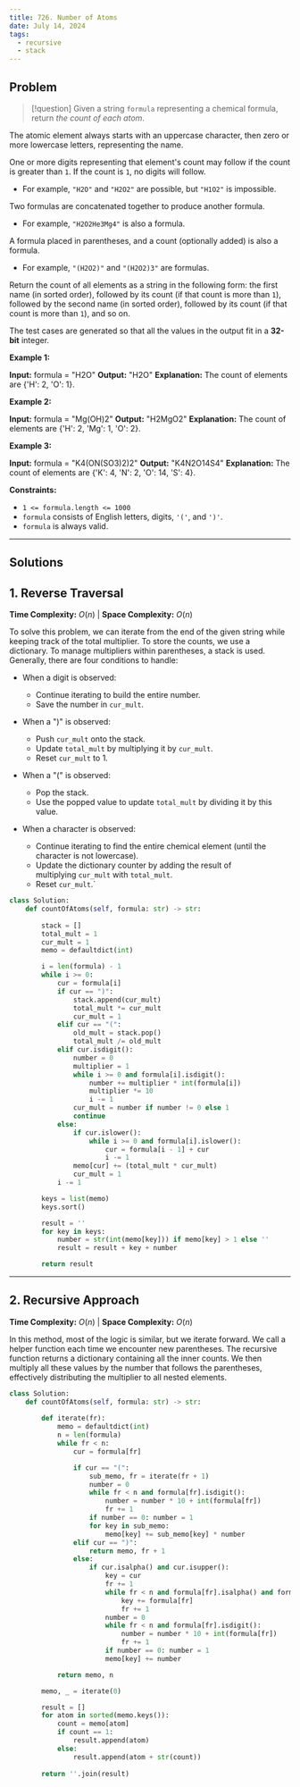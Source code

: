 ```yaml
---
title: 726. Number of Atoms
date: July 14, 2024
tags:
  - recursive
  - stack
---
```

## Problem

>[!question]
>Given a string `formula` representing a chemical formula, return _the count of each atom_. 

The atomic element always starts with an uppercase character, then zero or more lowercase letters, representing the name.

One or more digits representing that element's count may follow if the count is greater than `1`. If the count is `1`, no digits will follow.

- For example, `"H2O"` and `"H2O2"` are possible, but `"H1O2"` is impossible.

Two formulas are concatenated together to produce another formula.

- For example, `"H2O2He3Mg4"` is also a formula.

A formula placed in parentheses, and a count (optionally added) is also a formula.

- For example, `"(H2O2)"` and `"(H2O2)3"` are formulas.

Return the count of all elements as a string in the following form: the first name (in sorted order), followed by its count (if that count is more than `1`), followed by the second name (in sorted order), followed by its count (if that count is more than `1`), and so on.

The test cases are generated so that all the values in the output fit in a **32-bit** integer.

**Example 1:**

**Input:** formula = "H2O"
**Output:** "H2O"
**Explanation:** The count of elements are {'H': 2, 'O': 1}.

**Example 2:**

**Input:** formula = "Mg(OH)2"
**Output:** "H2MgO2"
**Explanation:** The count of elements are {'H': 2, 'Mg': 1, 'O': 2}.

**Example 3:**

**Input:** formula = "K4(ON(SO3)2)2"
**Output:** "K4N2O14S4"
**Explanation:** The count of elements are {'K': 4, 'N': 2, 'O': 14, 'S': 4}.

**Constraints:**

- `1 <= formula.length <= 1000`
- `formula` consists of English letters, digits, `'('`, and `')'`.
- `formula` is always valid.

---

## Solutions

## 1. Reverse Traversal

**Time Complexity:** $O(n)$  |  **Space Complexity:** $O(n)$

To solve this problem, we can iterate from the end of the given string while keeping track of the total multiplier. To store the counts, we use a dictionary. To manage multipliers within parentheses, a stack is used. Generally, there are four conditions to handle:

- When a digit is observed:
    - Continue iterating to build the entire number.
    - Save the number in `cur_mult`.

- When a ")" is observed:    
    - Push `cur_mult` onto the stack.
    - Update `total_mult` by multiplying it by `cur_mult`.
    - Reset `cur_mult` to 1.

- When a "(" is observed:    
    - Pop the stack.
    - Use the popped value to update `total_mult` by dividing it by this value.
    
- When a character is observed:
    - Continue iterating to find the entire chemical element (until the character is not lowercase).
    - Update the dictionary counter by adding the result of multiplying `cur_mult` with `total_mult`.
    - Reset `cur_mult`.`


```python
class Solution:
    def countOfAtoms(self, formula: str) -> str:
        
        stack = []
        total_mult = 1 
        cur_mult = 1
        memo = defaultdict(int)

        i = len(formula) - 1
        while i >= 0:
            cur = formula[i]
            if cur == ")":
                stack.append(cur_mult)
                total_mult *= cur_mult
                cur_mult = 1
            elif cur == "(":
                old_mult = stack.pop()
                total_mult /= old_mult
            elif cur.isdigit():
                number = 0
                multiplier = 1
                while i >= 0 and formula[i].isdigit():
                    number += multiplier * int(formula[i])
                    multiplier *= 10
                    i -= 1
                cur_mult = number if number != 0 else 1
                continue
            else:
                if cur.islower():
                    while i >= 0 and formula[i].islower():
                        cur = formula[i - 1] + cur
                        i -= 1
                memo[cur] += (total_mult * cur_mult)
                cur_mult = 1
            i -= 1

        keys = list(memo)
        keys.sort()

        result = ''
        for key in keys:
            number = str(int(memo[key])) if memo[key] > 1 else ''
            result = result + key + number

        return result

```

---
## 2. Recursive Approach

**Time Complexity:** $O(n)$  |  **Space Complexity:** $O(n)$

In this method, most of the logic is similar, but we iterate forward. We call a helper function each time we encounter new parentheses. The recursive function returns a dictionary containing all the inner counts. We then multiply all these values by the number that follows the parentheses, effectively distributing the multiplier to all nested elements.

```python
class Solution:
    def countOfAtoms(self, formula: str) -> str:
        
        def iterate(fr): 
            memo = defaultdict(int)
            n = len(formula)
            while fr < n:
                cur = formula[fr]

                if cur == "(":
                    sub_memo, fr = iterate(fr + 1)
                    number = 0
                    while fr < n and formula[fr].isdigit():
                        number = number * 10 + int(formula[fr])
                        fr += 1
                    if number == 0: number = 1
                    for key in sub_memo:
                        memo[key] += sub_memo[key] * number
                elif cur == ")":
                    return memo, fr + 1
                else:
                    if cur.isalpha() and cur.isupper():
                        key = cur
                        fr += 1
                        while fr < n and formula[fr].isalpha() and formula[fr].islower():
                            key += formula[fr]
                            fr += 1
                        number = 0
                        while fr < n and formula[fr].isdigit():
                            number = number * 10 + int(formula[fr])
                            fr += 1
                        if number == 0: number = 1
                        memo[key] += number

            return memo, n

        memo, _ = iterate(0)

        result = []
        for atom in sorted(memo.keys()):
            count = memo[atom]
            if count == 1:
                result.append(atom)
            else:
                result.append(atom + str(count))
        
        return ''.join(result)

```